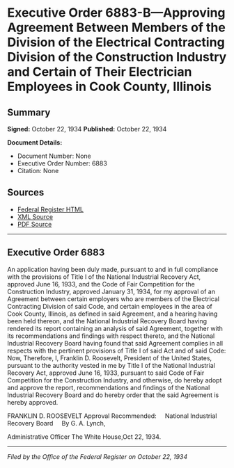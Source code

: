 # Executive Order 6883-B—Approving Agreement Between Members of the Division of the Electrical Contracting Division of the Construction Industry and Certain of Their Electrician Employees in Cook County, Illinois

## Summary

**Signed:** October 22, 1934
**Published:** October 22, 1934

**Document Details:**
- Document Number: None
- Executive Order Number: 6883
- Citation: None

## Sources
- [Federal Register HTML](https://www.presidency.ucsb.edu/documents/executive-order-6883-b-approving-agreement-between-members-the-division-the-electrical)
- [XML Source](None)
- [PDF Source](None)

---

## Executive Order 6883

An application having been duly made, pursuant to and in full compliance with the provisions of Title I of the National Industrial Recovery Act, approved June 16, 1933, and the Code of Fair Competition for the Construction Industry, approved January 31, 1934, for my approval of an Agreement between certain employers who are members of the Electrical Contracting Division of said Code, and certain employees in the area of Cook County, Illinois, as defined in said Agreement, and a hearing having been held thereon, and the National Industrial Recovery Board having rendered its report containing an analysis of said Agreement, together with its recommendations and findings with respect thereto, and the National Industrial Recovery Board having found that said Agreement complies in all respects with the pertinent provisions of Title I of said Act and of said Code:
Now, Therefore, I, Franklin D. Roosevelt, President of the United States, pursuant to the authority vested in me by Title I of the National Industrial Recovery Act, approved June 16, 1933, pursuant to said Code of Fair Competition for the Construction Industry, and otherwise, do hereby adopt and approve the report, recommendations and findings of the National Industrial Recovery Board and do hereby order that the said Agreement is hereby approved.

FRANKLIN D. ROOSEVELT
Approval Recommended:     National Industrial Recovery Board     By G. A. Lynch,     

Administrative Officer
The White House,Oct 22, 1934.

---

*Filed by the Office of the Federal Register on October 22, 1934*
